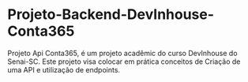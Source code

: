 # Projeto-Backend-DevInhouse-Conta365
Projeto Api Conta365, é um projeto acadêmic do curso DevInhouse do Senai-SC. Este projeto visa colocar em prática conceitos de Criação de uma API e utilização de endpoints.
